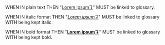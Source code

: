 WHEN IN plain text THEN "[Lorem ipsum↴](../glossary.md#lorem-ipsum)" MUST be linked to glossary.

WHEN IN italic format THEN "_[Lorem ipsum↴](../glossary.md#lorem-ipsum)_" MUST be linked to glossary WITH being kept italic.

WHEN IN bold format THEN "**[Lorem ipsum↴](../glossary.md#lorem-ipsum)**" MUST be linked to glossary WITH being kept bold.
